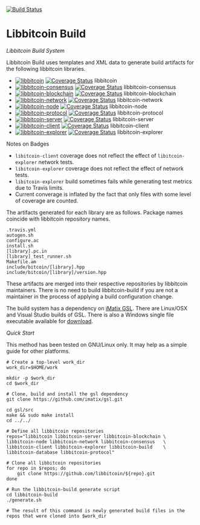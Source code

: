 [![Build Status](https://travis-ci.org/libbitcoin/libbitcoin-build.svg?branch=master)](https://travis-ci.org/libbitcoin/libbitcoin-build)

# Libbitcoin Build

*Libbitcoin Build System*

Libbitcoin Build uses templates and XML data to generate build artifacts for the following libbitcoin libraries.


* [![libbitcoin](https://travis-ci.org/libbitcoin/libbitcoin.svg?branch=master)](https://travis-ci.org/libbitcoin/libbitcoin) [![Coverage Status](https://coveralls.io/repos/libbitcoin/libbitcoin/badge.svg)](https://coveralls.io/r/libbitcoin/libbitcoin) libbitcoin
* [![libbitcoin-consensus](https://travis-ci.org/libbitcoin/libbitcoin-consensus.svg?branch=master)](https://travis-ci.org/libbitcoin/libbitcoin-consensus) [![Coverage Status](https://coveralls.io/repos/libbitcoin/libbitcoin-consensus/badge.svg)](https://coveralls.io/r/libbitcoin/libbitcoin-consensus) libbitcoin-consensus
* [![libbitcoin-blockchain](https://travis-ci.org/libbitcoin/libbitcoin-blockchain.svg?branch=master)](https://travis-ci.org/libbitcoin/libbitcoin-blockchain) [![Coverage Status](https://coveralls.io/repos/libbitcoin/libbitcoin-blockchain/badge.svg)](https://coveralls.io/r/libbitcoin/libbitcoin-blockchain) libbitcoin-blockchain
* [![libbitcoin-network](https://travis-ci.org/libbitcoin/libbitcoin-network.svg?branch=master)](https://travis-ci.org/libbitcoin/libbitcoin-network) [![Coverage Status](https://coveralls.io/repos/libbitcoin/libbitcoin-network/badge.svg)](https://coveralls.io/r/libbitcoin/libbitcoin-network) libbitcoin-network
* [![libbitcoin-node](https://travis-ci.org/libbitcoin/libbitcoin-node.svg?branch=master)](https://travis-ci.org/libbitcoin/libbitcoin-node) [![Coverage Status](https://coveralls.io/repos/libbitcoin/libbitcoin-node/badge.svg)](https://coveralls.io/r/libbitcoin/libbitcoin-node) libbitcoin-node
* [![libbitcoin-protocol](https://travis-ci.org/libbitcoin/libbitcoin-protocol.svg?branch=master)](https://travis-ci.org/libbitcoin/libbitcoin-protocol) [![Coverage Status](https://coveralls.io/repos/libbitcoin/libbitcoin-protocol/badge.svg)](https://coveralls.io/r/libbitcoin/libbitcoin-protocol) libbitcoin-protocol
* [![libbitcoin-server](https://travis-ci.org/libbitcoin/libbitcoin-server.svg?branch=master)](https://travis-ci.org/libbitcoin/libbitcoin-server) [![Coverage Status](https://coveralls.io/repos/libbitcoin/libbitcoin-server/badge.svg)](https://coveralls.io/r/libbitcoin/libbitcoin-server) libbitcoin-server
* [![libbitcoin-client](https://travis-ci.org/libbitcoin/libbitcoin-client.svg?branch=master)](https://travis-ci.org/libbitcoin/libbitcoin-client) [![Coverage Status](https://coveralls.io/repos/libbitcoin/libbitcoin-client/badge.svg)](https://coveralls.io/r/libbitcoin/libbitcoin-client) libbitcoin-client
* [![libbitcoin-explorer](https://travis-ci.org/libbitcoin/libbitcoin.svg?branch=master)](https://travis-ci.org/libbitcoin/libbitcoin-explorer) [![Coverage Status](https://coveralls.io/repos/libbitcoin/libbitcoin-explorer/badge.svg)](https://coveralls.io/r/libbitcoin/libbitcoin-explorer) libbitcoin-explorer

Notes on Badges
* `libitcoin-client` coverage does not reflect the effect of `libitcoin-explorer` network tests.
* `libitcoin-explorer` coverage does not reflect the effect of network tests.
* `libitcoin-explorer` build sometimes fails while generating test metrics due to Travis limits.
* Current converage is inflated by the fact that only files with some level of coverage are counted.

The artifacts generated for each library are as follows. Package names coincide with libbitcoin repository names.

```
.travis.yml
autogen.sh
configure.ac
install.sh
[library].pc.in
[library]_test_runner.sh
Makefile.am
include/bitcoin/[library].hpp
include/bitcoin/[library]/version.hpp
```

These artifacts are merged into their respective repositories by libbitcoin maintainers. There is no need to build libbitcoin-build if you are not a maintainer in the process of applying a build configuration change.

The build system has a dependency on [iMatix GSL](https://github.com/imatix/gsl). There are Linux/OSX and Visual Studio builds of GSL. There is also a Windows single file executable available for [download](https://github.com/imatix/gsl/releases/download/NuGet-4.1.0.1/gsl.exe).

*Quick Start*

This method has been tested on GNU/Linux only.  It may help as a
simple guide for other platforms.

```
# Create a top-level work_dir
work_dir=$HOME/work

mkdir -p $work_dir
cd $work_dir

# Clone, build and install the gsl dependency
git clone https://github.com/imatix/gsl.git

cd gsl/src
make && sudo make install
cd ../../

# Define all libbitcoin repositories
repos="libbitcoin libbitcoin-server libbitcoin-blockchain \
libbitcoin-node libbitcoin-network libbitcoin-consensus   \
libbitcoin-client libbitcoin-explorer libbitcoin-build    \
libbitcoin-database libbitcoin-protocol"

# Clone all libbitcoin repositories
for repo in $repos; do
    git clone https://github.com/libbitcoin/${repo}.git
done

# Run the libbitcoin-build generate script
cd libbitcoin-build
./generate.sh

# The result of this command is newly generated build files in the
repos that were cloned into $work_dir
```
